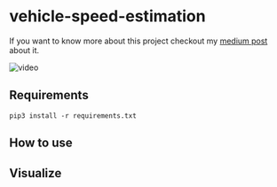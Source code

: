 # vehicle-speed-estimation

If you want to know more about this project checkout my [medium post](https://medium.com/p/18b41babda4c/edit) about it.

![video](vis/pred_label_vis.gif)


## Requirements
```Shell
pip3 install -r requirements.txt
```

## How to use



## Visualize


